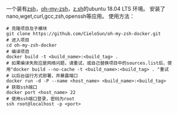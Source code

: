一个装有[zsh](http://www.zsh.org/)，[oh-my-zsh](https://github.com/robbyrussell/oh-my-zsh)，[z.sh](https://github.com/rupa/z)的ubuntu 18.04 LTS 环境。
安装了nano,wget,curl,gcc,zsh,openssh等应用。
使用方法：
```
# 克隆项目及子模块
git clone https://github.com/CieloSun/oh-my-zsh-docker.git
# 进入项目
cd oh-my-zsh-docker
# 编译项目
docker build -t <build_name>:<build_tag> .
# 如果编译失败应是网络问题，请重试，或自己替换项目中的sources.list后，使用"docker build --no-cache -t <build_name>:<build_tag> . "重试
# 以后台运行方式部署，并暴露端口
docker run -d -P --name <host_name> <build_name>:<build_tag>
# 获取ssh端口
docker port <host_name> 22
# 使用ssh端口登录，密码为root
ssh root@localhost -p <port>
```
